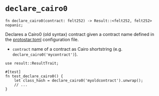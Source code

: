 # `declare_cairo0`

```cairo
fn declare_cairo0(contract: felt252) -> Result::<felt252, felt252> nopanic;
```
Declares a Cairo0 (old syntax) contract given a contract name defined in the [protostar.toml](../../05-protostar-toml.md) configuration file.

- `contract` name of a contract as Cairo shortstring (e.g. `declare_cairo0('mycontract')`).

```cairo title="Example"
use result::ResultTrait;

#[test]
fn test_declare_cairo0() {
    let class_hash = declare_cairo0('myoldcontract').unwrap();
    // ...
}
```